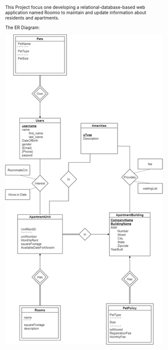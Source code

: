 This Project focus one developing a relational-database-based web application  named Roomio to maintain and update information about residents and apartments.

The ER Diagram: 


![Alt text](proj.drawio.png)
